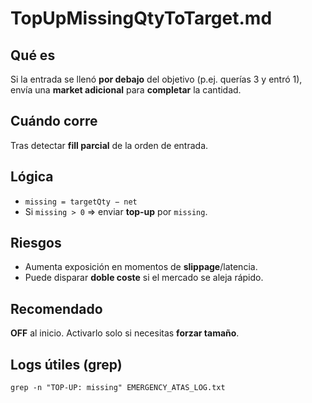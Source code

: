 # TopUpMissingQtyToTarget.md

## Qué es

Si la entrada se llenó **por debajo** del objetivo (p.ej. querías 3 y entró 1), envía una **market adicional** para **completar** la cantidad.

## Cuándo corre

Tras detectar **fill parcial** de la orden de entrada.

## Lógica

* `missing = targetQty − net`
* Si `missing > 0` ⇒ enviar **top-up** por `missing`.

## Riesgos

* Aumenta exposición en momentos de **slippage**/latencia.
* Puede disparar **doble coste** si el mercado se aleja rápido.

## Recomendado

**OFF** al inicio. Activarlo solo si necesitas **forzar tamaño**.

## Logs útiles (grep)

```
grep -n "TOP-UP: missing" EMERGENCY_ATAS_LOG.txt
```


